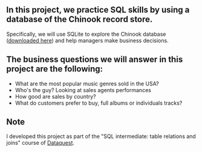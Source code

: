 ## In this project, we practice SQL skills by using a database of the Chinook record store.

Specifically, we will use SQLite to explore the Chinook database ([downloaded here](https://www.sqlitetutorial.net/sqlite-sample-database/)) and help managers make business decisions.

## The business questions we will answer in this project are the following:

- What are the most popular music genres sold in the USA?
- Who's the guy? Looking at sales agents performances
- How good are sales by country?
- What do customers prefer to buy, full albums or individuals tracks?

## Note

I developed this project as part of the "SQL intermediate: table relations and joins" course of [Dataquest](https://app.dataquest.io/course/sql-joins-relations).
